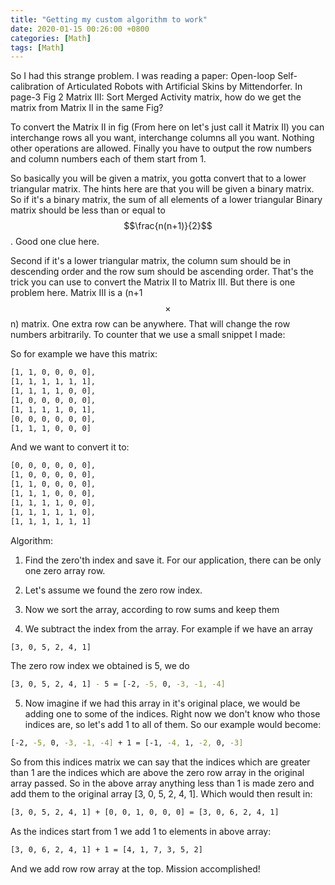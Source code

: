 ```yaml
---
title: "Getting my custom algorithm to work"
date: 2020-01-15 00:26:00 +0800
categories: [Math]
tags: [Math]
---
```


So I had this strange problem. I was reading a paper: Open-loop Self-calibration of Articulated Robots with Artificial Skins by Mittendorfer. In page-3 Fig 2 Matrix III: Sort Merged Activity matrix, how do we get the matrix from Matrix II in the same Fig?

To convert the Matrix II in fig (From here on let's just call it Matrix II) you can interchange rows all you want, interchange columns all you want. Nothing other operations are allowed. Finally you have to output the row numbers and column numbers each of them start from 1.

So basically you will be given a matrix, you gotta convert that to a lower triangular matrix. The hints here are that you will be given a binary matrix. So if it's a binary matrix, the sum of all elements of a lower triangular Binary matrix should be less than or equal to $$\frac{n(n+1)}{2}$$ . Good one clue here.

Second if it's a lower triangular matrix, the column sum should be in descending order and the row sum should be ascending order. That's the trick you can use to convert the Matrix II to Matrix III. But there is one problem here. Matrix III is a (n+1$$\times$$n) matrix. One extra row can be anywhere. That will change the row numbers arbitrarily. To counter that we use a small snippet I made:

So for example we have this matrix:

```bash
[1, 1, 0, 0, 0, 0],
[1, 1, 1, 1, 1, 1],
[1, 1, 1, 1, 0, 0],
[1, 0, 0, 0, 0, 0],
[1, 1, 1, 1, 0, 1],
[0, 0, 0, 0, 0, 0],
[1, 1, 1, 0, 0, 0]
```

And we want to convert it to:

```bash
[0, 0, 0, 0, 0, 0],
[1, 0, 0, 0, 0, 0],
[1, 1, 0, 0, 0, 0],
[1, 1, 1, 0, 0, 0],
[1, 1, 1, 1, 0, 0],
[1, 1, 1, 1, 1, 0],
[1, 1, 1, 1, 1, 1]
```



Algorithm:

1) Find the zero'th index and save it. For our application, there can be only one zero array row.

2) Let's assume we found the zero row index. 

3) Now we sort the array, according to row sums and keep them

4) We subtract the index from the array. For example if we have an array

```bash
[3, 0, 5, 2, 4, 1]
```

The zero row index we obtained is 5, we do 

```bash
[3, 0, 5, 2, 4, 1] - 5 = [-2, -5, 0, -3, -1, -4]
```

5) Now imagine if we had this array in it's original place, we would be adding one to some of the indices. Right now we don't know who those indices are, so let's add 1 to all of them. So our example would become:

```bash
[-2, -5, 0, -3, -1, -4] + 1 = [-1, -4, 1, -2, 0, -3]
```

So from this indices matrix we can say that the indices which are greater than 1 are the indices which are above the zero row array in the original array passed. So in the above array anything less than 1 is made zero and add them to the original array [3, 0, 5, 2, 4, 1]. Which would then result in:

```bash
[3, 0, 5, 2, 4, 1] + [0, 0, 1, 0, 0, 0] = [3, 0, 6, 2, 4, 1]
```

As the indices start from 1 we add 1 to elements in above array:

```bash
[3, 0, 6, 2, 4, 1] + 1 = [4, 1, 7, 3, 5, 2]
```

And we add row row array at the top. Mission accomplished!